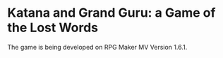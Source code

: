 # Katana and Grand Guru: a Game of the Lost Words

The game is being developed on RPG Maker MV Version 1.6.1.
